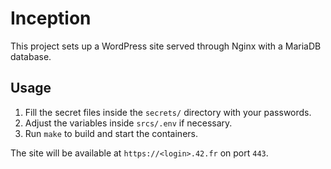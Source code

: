 # Inception

This project sets up a WordPress site served through Nginx with a MariaDB database.

## Usage

1. Fill the secret files inside the `secrets/` directory with your passwords.
2. Adjust the variables inside `srcs/.env` if necessary.
3. Run `make` to build and start the containers.

The site will be available at `https://<login>.42.fr` on port `443`.
